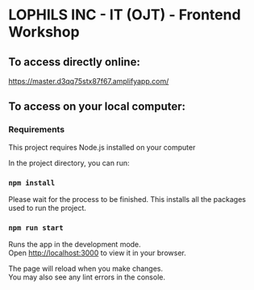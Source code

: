 # LOPHILS INC - IT (OJT) - Frontend Workshop

## To access directly online:
https://master.d3qq75stx87f67.amplifyapp.com/

## To access on your local computer:
### Requirements

This project requires Node.js installed on your computer

In the project directory, you can run:
### `npm install`

Please wait for the process to be finished. This installs all the packages used to run the project.

### `npm run start`

Runs the app in the development mode.\
Open [http://localhost:3000](http://localhost:3000) to view it in your browser.

The page will reload when you make changes.\
You may also see any lint errors in the console.

